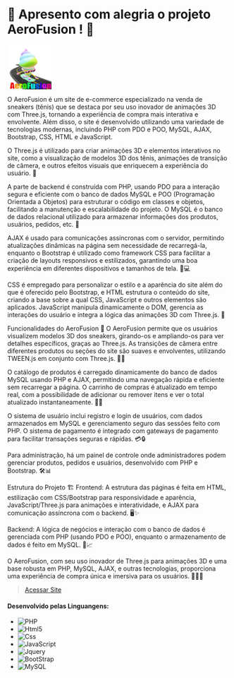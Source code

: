 <H1>🌟 Apresento com alegria o projeto AeroFusion ! 🚀 </H1>
<img src="PROJETO 1/img/logo.png" alt="Logo do Projeto" width="100" height="100" align="center">
<P>
O AeroFusion é um site de e-commerce especializado na venda de sneakers (tênis) que se destaca por seu uso inovador de animações 3D com Three.js, tornando a experiência de compra mais interativa e envolvente. Além disso, o site é desenvolvido utilizando uma variedade de tecnologias modernas, incluindo PHP com PDO e POO, MySQL, AJAX, Bootstrap, CSS, HTML e JavaScript.

O Three.js é utilizado para criar animações 3D e elementos interativos no site, como a visualização de modelos 3D dos tênis, animações de transição de câmera, e outros efeitos visuais que enriquecem a experiência do usuário. 🌟

A parte de backend é construída com PHP, usando PDO para a interação segura e eficiente com o banco de dados MySQL e POO (Programação Orientada a Objetos) para estruturar o código em classes e objetos, facilitando a manutenção e escalabilidade do projeto. O MySQL é o banco de dados relacional utilizado para armazenar informações dos produtos, usuários, pedidos, etc. 💾

AJAX é usado para comunicações assíncronas com o servidor, permitindo atualizações dinâmicas na página sem necessidade de recarregá-la, enquanto o Bootstrap é utilizado como framework CSS para facilitar a criação de layouts responsivos e estilizados, garantindo uma boa experiência em diferentes dispositivos e tamanhos de tela. 📱💻

CSS é empregado para personalizar o estilo e a aparência do site além do que é oferecido pelo Bootstrap, e HTML estrutura o conteúdo do site, criando a base sobre a qual CSS, JavaScript e outros elementos são aplicados. JavaScript manipula dinamicamente o DOM, gerencia as interações do usuário e integra a lógica das animações 3D com Three.js. 🎨

Funcionalidades do AeroFusion 🚀
O AeroFusion permite que os usuários visualizem modelos 3D dos sneakers, girando-os e ampliando-os para ver detalhes específicos, graças ao Three.js. As transições de câmera entre diferentes produtos ou seções do site são suaves e envolventes, utilizando TWEEN.js em conjunto com Three.js. 📸✨

O catálogo de produtos é carregado dinamicamente do banco de dados MySQL usando PHP e AJAX, permitindo uma navegação rápida e eficiente sem recarregar a página. O carrinho de compras é atualizado em tempo real, com a possibilidade de adicionar ou remover itens e ver o total atualizado instantaneamente. 🛒💨

O sistema de usuário inclui registro e login de usuários, com dados armazenados em MySQL e gerenciamento seguro das sessões feito com PHP. O sistema de pagamento é integrado com gateways de pagamento para facilitar transações seguras e rápidas. 💳🔒

Para administração, há um painel de controle onde administradores podem gerenciar produtos, pedidos e usuários, desenvolvido com PHP e Bootstrap. 🛠️📊

Estrutura do Projeto 🏗️
Frontend: A estrutura das páginas é feita em HTML, estilização com CSS/Bootstrap para responsividade e aparência, JavaScript/Three.js para animações e interatividade, e AJAX para comunicação assíncrona com o backend. 🖥️✨

Backend: A lógica de negócios e interação com o banco de dados é gerenciada com PHP (usando PDO e POO), enquanto o armazenamento de dados é feito em MySQL. 💼📈

O AeroFusion, com seu uso inovador de Three.js para animações 3D e uma base robusta em PHP, MySQL, AJAX, e outras tecnologias, proporciona uma experiência de compra única e imersiva para os usuários. 🎉🌐👟
</P>

<blockquote cite="">
	<a href="https://aerofusion1.000webhostapp.com/index.php" title="Aero Fusion Online">Acessar Site </a>
</blockquote>					
<h4>Desenvolvido pelas Linguangens:</h4>
<ul>
	<li><img aling="center" alt="PHP" src="https://img.shields.io/badge/PHP-777BB4?style=for-the-badge&logo=php&logoColor=white">  </li>
	<li><img aling="center" alt="Html5" src="https://img.shields.io/badge/HTML5-E34F26?style=for-the-badge&logo=html5&logoColor=white"></li>
	<li><img aling="center" alt="Css" src="https://img.shields.io/badge/CSS3-1572B6?style=for-the-badge&logo=css3&logoColor=white"> </li>
	<li><img aling="center" alt="JavaScript" src="https://img.shields.io/badge/JavaScript-F7DF1E?style=for-the-badge&logo=javascript&logoColor=black"> </li>
	<li><img aling="center" alt="Jquery" src="https://img.shields.io/badge/jQuery-0769AD?style=for-the-badge&logo=jquery&logoColor=white"></li>
	<li> <img aling="center" alt="BootStrap" src="https://img.shields.io/badge/Bootstrap-563D7C?style=for-the-badge&logo=bootstrap&logoColor=white"></li>
	<li><img aling="center" alt="MySQL" src="https://img.shields.io/badge/MySQL-005C84?style=for-the-badge&logo=mysql&logoColor=white"> </li>
</ul>
